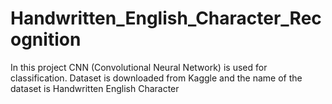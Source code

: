 # Handwritten_English_Character_Recognition
In this project CNN (Convolutional Neural Network) is used for classification. 
Dataset is downloaded from Kaggle and the name of the dataset is Handwritten English Character
